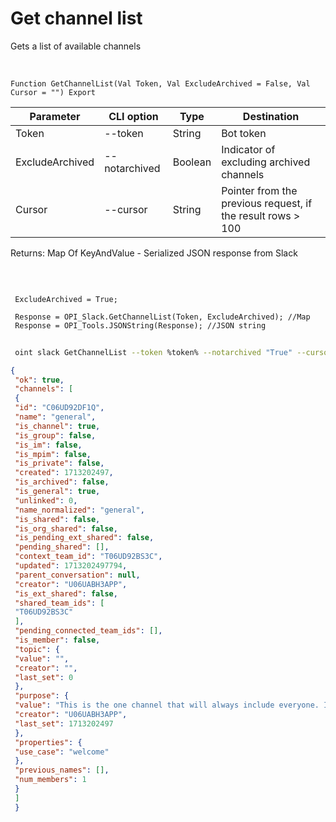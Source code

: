 ﻿---
sidebar_position: 1
---

# Get channel list
 Gets a list of available channels


<br/>


`Function GetChannelList(Val Token, Val ExcludeArchived = False, Val Cursor = "") Export`

 | Parameter | CLI option | Type | Destination |
 |-|-|-|-|
 | Token | --token | String | Bot token |
 | ExcludeArchived | --notarchived | Boolean | Indicator of excluding archived channels |
 | Cursor | --cursor | String | Pointer from the previous request, if the result rows > 100 |

 
 Returns: Map Of KeyAndValue - Serialized JSON response from Slack

<br/>




```bsl title="Code example"
 
 ExcludeArchived = True;
 
 Response = OPI_Slack.GetChannelList(Token, ExcludeArchived); //Map
 Response = OPI_Tools.JSONString(Response); //JSON string
```
	


```sh title="CLI command example"
 
 oint slack GetChannelList --token %token% --notarchived "True" --cursor %cursor%

```

```json title="Result"
{
 "ok": true,
 "channels": [
 {
 "id": "C06UD92DF1Q",
 "name": "general",
 "is_channel": true,
 "is_group": false,
 "is_im": false,
 "is_mpim": false,
 "is_private": false,
 "created": 1713202497,
 "is_archived": false,
 "is_general": true,
 "unlinked": 0,
 "name_normalized": "general",
 "is_shared": false,
 "is_org_shared": false,
 "is_pending_ext_shared": false,
 "pending_shared": [],
 "context_team_id": "T06UD92BS3C",
 "updated": 1713202497794,
 "parent_conversation": null,
 "creator": "U06UABH3APP",
 "is_ext_shared": false,
 "shared_team_ids": [
 "T06UD92BS3C"
 ],
 "pending_connected_team_ids": [],
 "is_member": false,
 "topic": {
 "value": "",
 "creator": "",
 "last_set": 0
 },
 "purpose": {
 "value": "This is the one channel that will always include everyone. It’s a great spot for announcements and team-wide conversations.",
 "creator": "U06UABH3APP",
 "last_set": 1713202497
 },
 "properties": {
 "use_case": "welcome"
 },
 "previous_names": [],
 "num_members": 1
 }
 ]
 }
```
